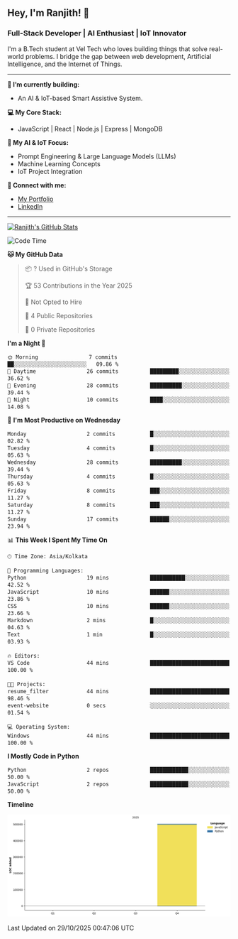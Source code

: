 ## Hey, I'm Ranjith! 👋

### Full-Stack Developer | AI Enthusiast | IoT Innovator

I'm a B.Tech student at Vel Tech who loves building things that solve real-world problems. I bridge the gap between web development, Artificial Intelligence, and the Internet of Things.

---

**🔭 I’m currently building:**
* An AI & IoT-based Smart Assistive System.

**💻 My Core Stack:**
* JavaScript | React | Node.js | Express | MongoDB

**🤖 My AI & IoT Focus:**
* Prompt Engineering & Large Language Models (LLMs)
* Machine Learning Concepts
* IoT Project Integration

**🔗 Connect with me:**
* [My Portfolio](https://ranjith-portfolio-2123f.web.app/)
* [LinkedIn](https://www.linkedin.com/in/ranjith-j-835ab0343/)

---
[![Ranjith's GitHub Stats](https://github-readme-stats.vercel.app/api?username=Ranjikutti&show_icons=true&theme=tokyonight&hide_border=true&count_private=true)](https://github.com/Ranjikutti)

<!--START_SECTION:waka-->
![Code Time](http://img.shields.io/badge/Code%20Time-15%20hrs%2026%20mins-blue)

**🐱 My GitHub Data** 

> 📦 ? Used in GitHub's Storage 
 > 
> 🏆 53 Contributions in the Year 2025
 > 
> 🚫 Not Opted to Hire
 > 
> 📜 4 Public Repositories 
 > 
> 🔑 0 Private Repositories 
 > 
**I'm a Night 🦉** 

```text
🌞 Morning                7 commits           ██░░░░░░░░░░░░░░░░░░░░░░░   09.86 % 
🌆 Daytime                26 commits          █████████░░░░░░░░░░░░░░░░   36.62 % 
🌃 Evening                28 commits          ██████████░░░░░░░░░░░░░░░   39.44 % 
🌙 Night                  10 commits          ████░░░░░░░░░░░░░░░░░░░░░   14.08 % 
```
📅 **I'm Most Productive on Wednesday** 

```text
Monday                   2 commits           █░░░░░░░░░░░░░░░░░░░░░░░░   02.82 % 
Tuesday                  4 commits           █░░░░░░░░░░░░░░░░░░░░░░░░   05.63 % 
Wednesday                28 commits          ██████████░░░░░░░░░░░░░░░   39.44 % 
Thursday                 4 commits           █░░░░░░░░░░░░░░░░░░░░░░░░   05.63 % 
Friday                   8 commits           ███░░░░░░░░░░░░░░░░░░░░░░   11.27 % 
Saturday                 8 commits           ███░░░░░░░░░░░░░░░░░░░░░░   11.27 % 
Sunday                   17 commits          ██████░░░░░░░░░░░░░░░░░░░   23.94 % 
```


📊 **This Week I Spent My Time On** 

```text
🕑︎ Time Zone: Asia/Kolkata

💬 Programming Languages: 
Python                   19 mins             ███████████░░░░░░░░░░░░░░   42.52 % 
JavaScript               10 mins             ██████░░░░░░░░░░░░░░░░░░░   23.86 % 
CSS                      10 mins             ██████░░░░░░░░░░░░░░░░░░░   23.66 % 
Markdown                 2 mins              █░░░░░░░░░░░░░░░░░░░░░░░░   04.63 % 
Text                     1 min               █░░░░░░░░░░░░░░░░░░░░░░░░   03.93 % 

🔥 Editors: 
VS Code                  44 mins             █████████████████████████   100.00 % 

🐱‍💻 Projects: 
resume_filter            44 mins             █████████████████████████   98.46 % 
event-website            0 secs              ░░░░░░░░░░░░░░░░░░░░░░░░░   01.54 % 

💻 Operating System: 
Windows                  44 mins             █████████████████████████   100.00 % 
```

**I Mostly Code in Python** 

```text
Python                   2 repos             ████████████░░░░░░░░░░░░░   50.00 % 
JavaScript               2 repos             ████████████░░░░░░░░░░░░░   50.00 % 
```



**Timeline**

![Lines of Code chart](https://raw.githubusercontent.com/Ranjikutti/Ranjikutti/main/assets/bar_graph.png)


 Last Updated on 29/10/2025 00:47:06 UTC
<!--END_SECTION:waka-->
